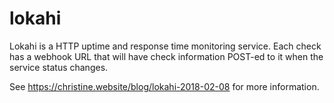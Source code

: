 # lokahi

Lokahi is a HTTP uptime and response time monitoring service. Each check has a webhook URL that will have check information POST-ed to it when the service status changes.

See https://christine.website/blog/lokahi-2018-02-08 for more information.

